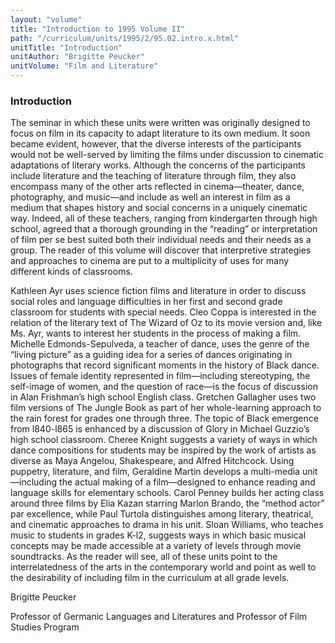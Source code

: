 ```yaml
---
layout: "volume"
title: "Introduction to 1995 Volume II"
path: "/curriculum/units/1995/2/95.02.intro.x.html"
unitTitle: "Introduction"
unitAuthor: "Brigitte Peucker"
unitVolume: "Film and Literature"
---
```

<body>
<h3>
Introduction
</h3>
The seminar in which these units were written was originally designed to focus on film in its capacity to adapt literature to its own medium. It soon became evident, however, that the diverse interests of the participants would not be well-served by limiting the films under discussion to cinematic adaptations of literary works. Although the concerns of the participants include literature and the teaching of literature through film, they also encompass many of the other arts reflected in cinema—theater, dance, photography, and music—and include as well an interest in film as a medium that shapes history and social concerns in a uniquely cinematic way. Indeed, all of these teachers, ranging from kindergarten through high school, agreed that a thorough grounding in the “reading” or interpretation of film per se best suited both their individual needs and their needs as a group. The reader of this volume will discover that interpretive strategies and approaches to cinema are put to a multiplicity of uses for many different kinds of classrooms.
<p>
Kathleen Ayr uses science fiction films and literature in order to discuss social roles and language difficulties in her first and second grade classroom for students with special needs. Cleo Coppa is interested in the relation of the literary text of The Wizard of Oz to its movie version and, like Ms. Ayr, wants to interest her students in the process of making a film. Michelle Edmonds-Sepulveda, a teacher of dance, uses the genre of the “living picture” as a guiding idea for a series of dances originating in photographs that record significant moments in the history of Black dance.  Issues of female identity represented in film—including stereotyping, the self-image of women, and the question of race—is the focus of discussion in Alan Frishman’s high school English class. Gretchen Gallagher uses two film versions of The Jungle Book as part of her whole-learning approach to the rain forest for grades one through three. The topic of Black emergence from l840-l865 is enhanced by a discussion of Glory in Michael Guzzio’s high school classroom. Cheree Knight suggests a variety of ways in which dance compositions for students may be inspired by the work of artists as diverse as Maya Angelou, Shakespeare, and Alfred Hitchcock. Using puppetry, literature, and film, Geraldine Martin develops a multi-media unit —including the actual making of a film—designed to enhance reading and language skills for elementary schools. Carol Penney builds her acting class around three films by Elia Kazan starring Marlon Brando, the “method actor” par excellence, while Paul Turtola distinguishes among literary, theatrical, and cinematic approaches to drama in his unit. Sloan Williams, who teaches music to students in grades K-l2, suggests ways in which basic musical concepts may be made accessible at a variety of levels through movie soundtracks. As the reader will see, all of these units point to the interrelatedness of the arts in the contemporary world and point as well to the desirability of including film in the curriculum at all grade levels.
</p>
<p>
Brigitte Peucker
</p>
<p>
Professor of Germanic Languages and Literatures and Professor of Film Studies Program
</p>
</body>